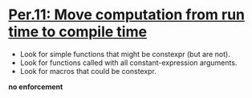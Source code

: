 # [Per.11: Move computation from run time to compile time](https://github.com/isocpp/CppCoreGuidelines/blob/master/CppCoreGuidelines.md#per11-move-computation-from-run-time-to-compile-time)

- Look for simple functions that might be constexpr (but are not).
- Look for functions called with all constant-expression arguments.
- Look for macros that could be constexpr.

**no enforcement**
